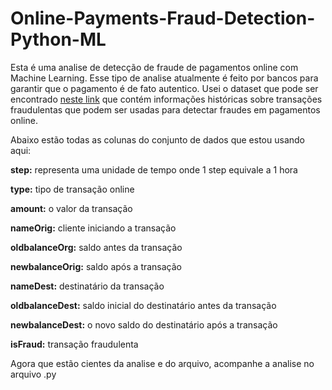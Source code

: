 # Online-Payments-Fraud-Detection-Python-ML

Esta é uma analise de detecção de fraude de pagamentos online com Machine Learning.
Esse tipo de analise atualmente é feito por bancos para garantir que o pagamento é de fato autentico.
Usei o dataset que pode ser encontrado <a href="https://www.kaggle.com/datasets/ealaxi/paysim1?resource=download">neste link</a> 
que contém informações históricas sobre transações fraudulentas que podem ser usadas para detectar fraudes em pagamentos online.

Abaixo estão todas as colunas do conjunto de dados que estou usando aqui: 

<strong>step:</strong> representa uma unidade de tempo onde 1 step equivale a 1 hora

<strong>type:</strong> tipo de transação online

<strong>amount:</strong> o valor da transação

<strong>nameOrig:</strong> cliente iniciando a transação

<strong>oldbalanceOrg:</strong> saldo antes da transação

<strong>newbalanceOrig:</strong> saldo após a transação

<strong>nameDest:</strong> destinatário da transação

<strong>oldbalanceDest:</strong> saldo inicial do destinatário antes da transação

<strong>newbalanceDest:</strong> o novo saldo do destinatário após a transação

<strong>isFraud:</strong> transação fraudulenta


Agora que estão cientes da analise e do arquivo, acompanhe a analise no arquivo .py 
